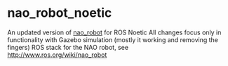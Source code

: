 # nao_robot_noetic
An updated version of [nao_robot](https://github.com/ros-naoqi/nao_robot) for ROS Noetic
All changes focus only in functionality with Gazebo simulation (mostly it working and removing the fingers)
ROS stack for the NAO robot, see http://www.ros.org/wiki/nao_robot
